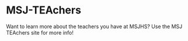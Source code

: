 # MSJ-TEAchers
Want to learn more about the teachers you have at MSJHS? Use the MSJ TEAchers site for more info!
